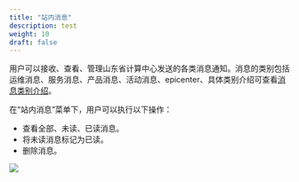```yaml
---
title: "站内消息"
description: test
weight: 10
draft: false
---
```


用户可以接收、查看、管理山东省计算中心发送的各类消息通知。消息的类别包括运维消息、服务消息、产品消息、活动消息、epicenter、具体类别介绍可查看[消息类别介绍](../notify_config#消息类别介绍)。

在“站内消息”菜单下，用户可以执行以下操作：

- 查看全部、未读、已读消息。
- 将未读消息标记为已读。
- 删除消息。

<img src="../../_images/main_site.png" style="zoom:100%;" />

